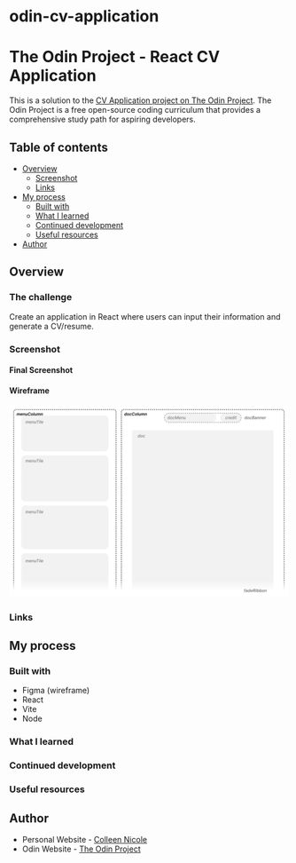 # odin-cv-application

# The Odin Project - React CV Application

This is a solution to the [CV Application project on The Odin Project](https://www.theodinproject.com/lessons/node-path-react-new-cv-application). The Odin Project is a free open-source coding curriculum that provides a comprehensive study path for aspiring developers. 

## Table of contents

- [Overview](#overview)
  - [Screenshot](#screenshot)
  - [Links](#links)
- [My process](#my-process)
  - [Built with](#built-with)
  - [What I learned](#what-i-learned)
  - [Continued development](#continued-development)
  - [Useful resources](#useful-resources)
- [Author](#author)

## Overview

### The challenge

Create an application in React where users can input their information and generate a CV/resume. 

### Screenshot

#### Final Screenshot

#### Wireframe

![](./wireframe.png)



### Links



## My process

### Built with

- Figma (wireframe)
- React 
- Vite
- Node

### What I learned



### Continued development



### Useful resources



## Author

- Personal Website - [Colleen Nicole](https://www.colleennicole.com)
- Odin Website - [The Odin Project](https://www.theodinproject.com)
